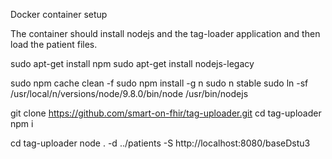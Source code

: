 Docker container setup

The container should install nodejs and the tag-loader application and then load the patient files.

sudo apt-get install npm
sudo apt-get install nodejs-legacy

sudo npm cache clean -f
sudo npm install -g n
sudo n stable
sudo ln -sf /usr/local/n/versions/node/9.8.0/bin/node /usr/bin/nodejs

git clone https://github.com/smart-on-fhir/tag-uploader.git
cd tag-uploader
npm i

cd tag-uploader
node . -d ../patients -S http://localhost:8080/baseDstu3

